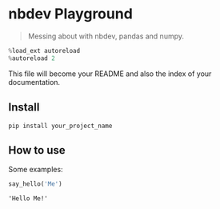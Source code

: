 
<!--

#################################################
### THIS FILE WAS AUTOGENERATED! DO NOT EDIT! ###
#################################################
# file to edit: index.ipynb
# command to build the docs after a change: nbdev_build_docs

-->

# nbdev Playground

> Messing about with nbdev, pandas and numpy.

<div class="codecell" markdown="1">
<div class="input_area" markdown="1">

```python
%load_ext autoreload
%autoreload 2
```

</div>

</div>

This file will become your README and also the index of your documentation.

## Install

`pip install your_project_name`

## How to use

Some examples:
<div class="codecell" markdown="1">
<div class="input_area" markdown="1">

```python
say_hello('Me')
```

</div>
<div class="output_area" markdown="1">




    'Hello Me!'



</div>

</div>
